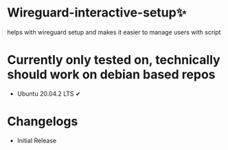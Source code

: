 # Wireguard-interactive-setup✨
helps with wireguard setup and makes it easier to manage users with script

# Currently only tested on, technically should work on debian based repos
* Ubuntu 20.04.2 LTS ✔

# Changelogs
* Initial Release